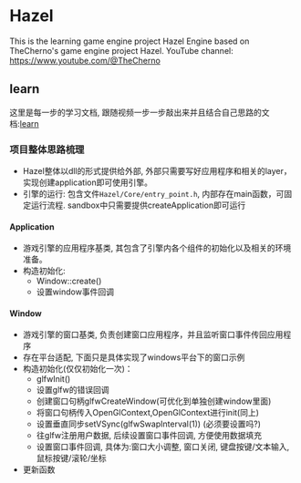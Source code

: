# Hazel
This is the learning game engine project Hazel Engine based on TheCherno's game engine project Hazel. YouTube channel: https://www.youtube.com/@TheCherno

## learn
这里是每一步的学习文档, 跟随视频一步一步敲出来并且结合自己思路的文档:<a href="./doc/learnMain.md">learn</a>

### 项目整体思路梳理
* Hazel整体以dll的形式提供给外部, 外部只需要写好应用程序和相关的layer，实现创建application即可使用引擎。
* 引擎的运行: 包含文件``Hazel/Core/entry_point.h``, 内部存在main函数，可固定运行流程. sandbox中只需要提供createApplication即可运行

#### Application 
* 游戏引擎的应用程序基类, 其包含了引擎内各个组件的初始化以及相关的环境准备。
* 构造初始化:
   - Window::create()
   - 设置window事件回调

#### Window
* 游戏引擎的窗口基类, 负责创建窗口应用程序，并且监听窗口事件传回应用程序
* 存在平台适配, 下面只是具体实现了windows平台下的窗口示例
* 构造初始化(仅仅初始化一次)：
  - glfwInit()
  - 设置glfw的错误回调
  - 创建窗口句柄glfwCreateWindow(可优化到单独创建window里面)
  - 将窗口句柄传入OpenGlContext,OpenGlContext进行init(同上) 
  - 设置垂直同步setVSync(glfwSwapInterval(1)) (必须要设置吗?)
  - 往glfw注册用户数据, 后续设置窗口事件回调, 方便使用数据填充
  - 设置窗口事件回调, 具体为:窗口大小调整, 窗口关闭, 键盘按键/文本输入, 鼠标按键/滚轮/坐标  
* 更新函数